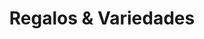 ---
title: "Regalos & Variedades"
url: /pereira/regalos-y-variedades/
shop: tienda de variedades
---
